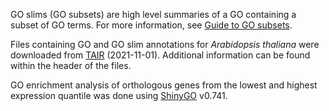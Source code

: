 GO slims (GO subsets) are high level summaries of a GO containing a subset of GO terms. For more information, see [Guide to GO subsets](http://geneontology.org/docs/go-subset-guide/). 

Files containing GO and GO slim annotations for *Arabidopsis thaliana* were downloaded from [TAIR](https://www.arabidopsis.org/download/index-auto.jsp?dir=%2Fdownload_files%2FGO_and_PO_Annotations%2FGene_Ontology_Annotations) (2021-11-01). Additional information can be found within the header of the files.

GO enrichment analysis of orthologous genes from the lowest and highest expression quantile was done using [ShinyGO](http://bioinformatics.sdstate.edu/go/) v0.741.
